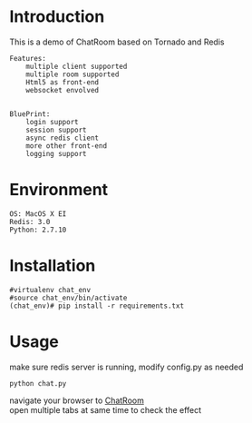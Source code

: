 # Introduction

This is a demo of ChatRoom based on Tornado and Redis  
```
Features:  
    multiple client supported  
    multiple room supported  
    Html5 as front-end  
    websocket envolved  
    

BluePrint:  
    login support  
    session support  
    async redis client  
    more other front-end    
    logging support  
```     

# Environment 
```
OS: MacOS X EI  
Redis: 3.0  
Python: 2.7.10  
```
# Installation
```
#virtualenv chat_env   
#source chat_env/bin/activate  
(chat_env)# pip install -r requirements.txt  
```

# Usage
make sure redis server is running, modify config.py as needed  
```
python chat.py  
```
navigate your browser to [ChatRoom](http://localhost:8000/)   
open multiple tabs at same time to check the effect
